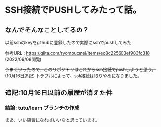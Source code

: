 # SSH接続でPUSHしてみたって話。
## なんでそんなことしてるの？

以前sshのkeyをgithubに登録したので実際にsshでpushしてみた

参考URL : https://qiita.com/ryomoucmei/items/ec8c225603ef983fc318 (2022/09/08閲覧)

~~うまくいったので、このリポジトリはこれからssh接続でpushしようと思う。~~
(10月16日追記) トラブルによって、ssh接続は取りやめになりました。

## 追記:10月16日以前の履歴が消えた件
### 結論: tutu/learn ブランチの作成
まあ、いい練習になればいいなと思っています。